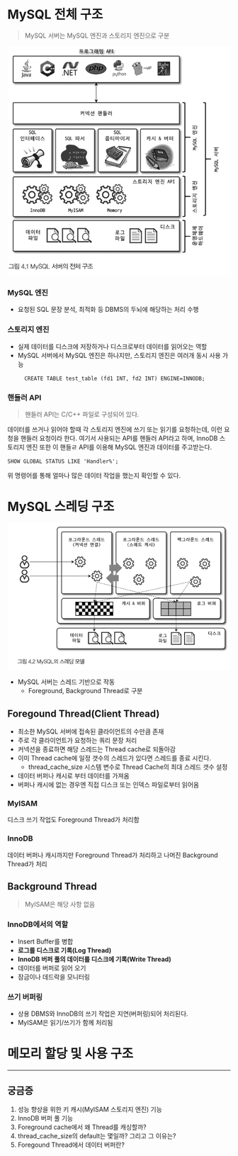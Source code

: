 # MySQL 전체 구조
> MySQL 서버는 MySQL 엔진과 스토리지 엔진으로 구분

![alt](./../resources/4.1%20MySQL%20서버의%20전체%20구조.png)

### MySQL 엔진
  - 요청된 SQL 문장 분석, 최적화 등 DBMS의 두뇌에 해당하는 처리 수행
### 스토리지 엔진
  - 실제 데이터를 디스크에 저장하거나 디스크로부터 데이터를 읽어오는 역할
  - MySQL 서버에서 MySQL 엔진은 하나지만, 스토리지 엔진은 여러개 동시 사용 가능
    ```mysql
      CREATE TABLE test_table (fd1 INT, fd2 INT) ENGINE=INNODB;
    ```
### 핸들러 API
> 핸들러 API는 C/C++ 파일로 구성되어 있다.

데이터를 쓰거나 읽어야 할때 각 스토리지 엔진에 쓰기 또는 읽기를 요청하는데, 이런 요청을 핸들러 요청이라 한다.
여기서 사용되는 API를 핸들러 API라고 하며, InnoDB 스토리지 엔진 또한 이 핸들ㄹ API를 이용해 MySQL 엔진과 데이터를 주고받는다.
```mysql
SHOW GLOBAL STATUS LIKE 'Handler%';
```
위 명령어를 통해 얼마나 많은 데이터 작업을 했는지 확인할 수 있다.

# MySQL 스레딩 구조

![alt](../resources/4.2%20MySQL의%20스레딩%20모델.png)
- MySQL 서버는 스레드 기반으로 작동
  - Foreground, Background Thread로 구분

## Foregound Thread(Client Thread)
- 최소한 MySQL 서버에 접속된 클라이언트의 수만큼 존재
- 주로 각 클라이언트가 요청하는 쿼리 문장 처리
- 커넥션을 종료하면 해당 스레드는 Thread cache로 되돌아감
- 이미 Thread cache에 일정 갯수의 스레드가 있다면 스레드를 종료 시킨다.
  - thread_cache_size 시스템 변수로 Thread Cache의 최대 스레드 갯수 설정
- 데이터 버퍼나 캐시로 부터 데이터를 가져옴
- 버퍼나 캐시에 없는 경우엔 직접 디스크 또는 인덱스 파일로부터 읽어옴
### MyISAM
디스크 쓰기 작업도 Foreground Thread가 처리함
### InnoDB
데이터 버퍼나 캐시까지만 Foreground Thread가 처리하고 나머진 Background Thread가 처리

## Background Thread
> MyISAM은 해당 사항 없음

### InnoDB에서의 역할
- Insert Buffer를 병합
- **로그를 디스크로 기록(Log Thread)**
- **InnoDB 버퍼 풀의 데이터를 디스크에 기록(Write Thread)**
- 데이터를 버퍼로 읽어 오기
- 잠금이나 데드락을 모니터링

### 쓰기 버퍼링
- 상용 DBMS와 InnoDB의 쓰기 작업은 지연(버퍼링)되어 처리된다.
- MyISAM은 읽기/쓰기가 함께 처리됨

# 메모리 할당 및 사용 구조

---
## 궁금증
1. 성능 향상을 위한 키 캐시(MyISAM 스토리지 엔진) 기능
2. InnoDB 버퍼 풀 기능
3. Foreground cache에서 왜 Thread를 캐싱할까?
4. thread_cache_size의 default는 몇일까? 그리고 그 이유는?
5. Foregound Thread에서 데이터 버퍼란?